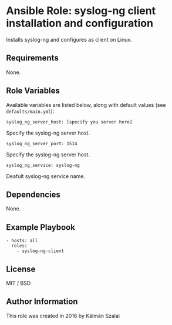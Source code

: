 # Ansible Role: syslog-ng client installation and configuration

Installs syslog-ng and configures as client on Linux.

## Requirements

None.

## Role Variables

Available variables are listed below, along with default values (see `defaults/main.yml`):

    syslog_ng_server_host: [specify you server here]

Specify the syslog-ng server host.

    syslog_ng_server_port: 1514

Specify the syslog-ng server host.

    syslog_ng_service: syslog-ng

Deafult syslog-ng service name.

## Dependencies

None.

## Example Playbook

    - hosts: all
      roles:
        - syslog-ng-client

## License

MIT / BSD

## Author Information

This role was created in 2016 by Kálmán Szalai

